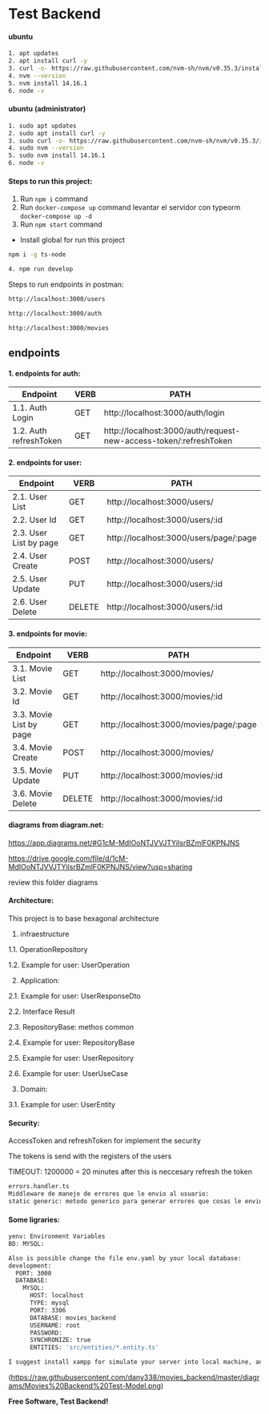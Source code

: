 # Test Backend

#### ubuntu

```sh
1. apt updates
2. apt install curl -y
3. curl -o- https://raw.githubusercontent.com/nvm-sh/nvm/v0.35.3/install.sh | bash
4. nvm --version
5. nvm install 14.16.1
6. node -v
```

#### ubuntu (administrator)

```sh
1. sudo apt updates
2. sudo apt install curl -y
3. sudo curl -o- https://raw.githubusercontent.com/nvm-sh/nvm/v0.35.3/install.sh | bash
4. sudo nvm --version
5. sudo nvm install 14.16.1
6. node -v
```

#### Steps to run this project:

1. Run `npm i` command
2. Run `docker-compose up` command levantar el servidor con typeorm `docker-compose up -d`
3. Run `npm start` command

- Install global for run this project

```sh
npm i -g ts-node
```

```sh
4. npm run develop
```

Steps to run endpoints in postman:

```sh
http://localhost:3000/users
```

```sh
http://localhost:3000/auth
```

```sh
http://localhost:3000/movies
```

## endpoints

#### 1. endpoints for auth:

| Endpoint               | VERB | PATH                                                              |
| ---------------------- | ---- | ----------------------------------------------------------------- |
| 1.1. Auth Login        | GET  | http://localhost:3000/auth/login                                  |
| 1.2. Auth refreshToken | GET  | http://localhost:3000/auth/request-new-access-token/:refreshToken |

#### 2. endpoints for user:

| Endpoint               | VERB   | PATH                                   |
| ---------------------- | ------ | -------------------------------------- |
| 2.1. User List         | GET    | http://localhost:3000/users/           |
| 2.2. User Id           | GET    | http://localhost:3000/users/:id        |
| 2.3. User List by page | GET    | http://localhost:3000/users/page/:page |
| 2.4. User Create       | POST   | http://localhost:3000/users/           |
| 2.5. User Update       | PUT    | http://localhost:3000/users/:id        |
| 2.6. User Delete       | DELETE | http://localhost:3000/users/:id        |

#### 3. endpoints for movie:

| Endpoint                | VERB   | PATH                                    |
| ----------------------- | ------ | --------------------------------------- |
| 3.1. Movie List         | GET    | http://localhost:3000/movies/           |
| 3.2. Movie Id           | GET    | http://localhost:3000/movies/:id        |
| 3.3. Movie List by page | GET    | http://localhost:3000/movies/page/:page |
| 3.4. Movie Create       | POST   | http://localhost:3000/movies/           |
| 3.5. Movie Update       | PUT    | http://localhost:3000/movies/:id        |
| 3.6. Movie Delete       | DELETE | http://localhost:3000/movies/:id        |

#### diagrams from diagram.net:

https://app.diagrams.net/#G1cM-MdIOoNTJVVJTYiIsrBZmlF0KPNJNS

https://drive.google.com/file/d/1cM-MdIOoNTJVVJTYiIsrBZmlF0KPNJNS/view?usp=sharing

review this folder diagrams

#### Architecture:

This project is to base hexagonal architecture

1. infraestructure

1.1. OperationRepository

1.2. Example for user: UserOperation

2. Application:

2.1. Example for user: UserResponseDto

2.2. Interface Result

2.3. RepositoryBase: methos common

2.4. Example for user: RepositoryBase

2.5. Example for user: UserRepository

2.6. Example for user: UserUseCase

3. Domain:

3.1. Example for user: UserEntity

#### Security:

AccessToken and refreshToken for implement the security

The tokens is send with the registers of the users

TIMEOUT: 1200000 = 20 minutes after this is neccesary refresh the token

```sh
errors.handler.ts
Middleware de manejo de errores que le envio al usuario:
static generic: metodo generico para generar errores que cosas le envio a los usuarios dependiendo del entorno
```

#### Some ligraries:

```sh
yenv: Environment Variables
BD: MYSQL:
```

```sh
Also is possible change the file env.yaml by your local database:
development:
  PORT: 3000
  DATABASE:
    MYSQL:
      HOST: localhost
      TYPE: mysql
      PORT: 3306
      DATABASE: movies_backend
      USERNAME: root
      PASSWORD:
      SYNCHRONIZE: true
      ENTITIES: 'src/entities/*.entity.ts'

I suggest install xampp for simulate your server into local machine, and them init the server
```

(https://raw.githubusercontent.com/dany338/movies_backend/master/diagrams/Movies%20Backend%20Test-Model.png)

**Free Software, Test Backend!**
